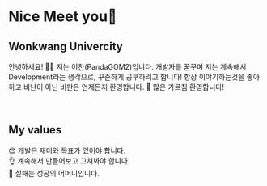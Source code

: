 # Nice Meet you👋
## Wonkwang Univercity 
안녕하세요! 🙋‍♂️ 저는 이찬(PandaGOM2)입니다. 개발자를 꿈꾸며 저는 계속해서 Development라는 생각으로, 꾸준하게 공부하려고 합니다!
항상 이야기하는것을 좋아하고 비난이 아닌 비판은 언제든지 환영합니다. 🥰 
많은 가르침 환영합니다!
<br />
<br />
<br />
## My values
😎 개발은 재미와 목표가 있어야 합니다.<br />
👌 계속해서 만들어보고 고쳐봐야 합니다.<br />
🦻 실패는 성공의 어머니입니다.<br />
<br />
<br />
<br />
